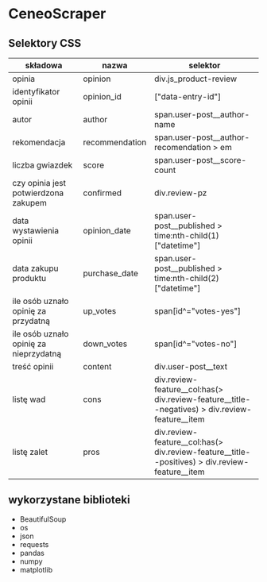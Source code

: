 # CeneoScraper
## Selektory CSS
| składowa | nazwa | selektor |
| --- | --- | --- |
| opinia | opinion | div.js\_product-review |
| identyfikator opinii | opinion\_id | ["data-entry-id"] |
| autor | author | span.user-post\_\_author-name |
| rekomendacja | recommendation | span.user-post\_\_author-recomendation \> em |
| liczba gwiazdek | score | span.user-post\_\_score-count |
| czy opinia jest potwierdzona zakupem | confirmed | div.review-pz |
| data wystawienia opinii | opinion\_date | span.user-post\_\_published \> time:nth-child(1)["datetime"] |
| data zakupu produktu | purchase\_date | span.user-post\_\_published \> time:nth-child(2)["datetime"] |
| ile osób uznało opinię za przydatną | up\_votes | span[id^="votes-yes"] |
| ile osób uznało opinię za nieprzydatną | down\_votes | span[id^="votes-no"] |
| treść opinii | content | div.user-post\_\_text |
| listę wad | cons | div.review-feature\_\_col:has(\> div.review-feature\_\_title--negatives) \> div.review-feature\_\_item |
| listę zalet | pros | div.review-feature\_\_col:has(\> div.review-feature\_\_title--positives) \> div.review-feature\_\_item |

## wykorzystane biblioteki
* BeautifulSoup
* os
* json
* requests
* pandas
* numpy
* matplotlib
